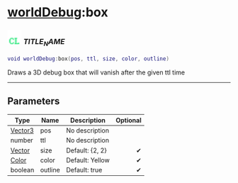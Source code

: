 # [worldDebug](../worlddebug/README.md):box

### <img src="../../.gitbook/assets/client.png" width="32" height="32" /> $TITLE_NAME$

```lua
void worldDebug:box(pos, ttl, size, color, outline)
```

Draws a 3D debug box that will vanish after the given ttl time<br>

-----------------
## Parameters

| Type   | Name | Description | Optional |
| ------ | ---- | ----------- | -------: |
| [Vector3](../vector3/README.md) | pos | No description |  |
| number | ttl | No description |  |
| [Vector](../vector/README.md) | size | Default: {2, 2} | ✔ |
| [Color](../color/README.md) | color | Default: Yellow | ✔ |
| boolean | outline | Default: true | ✔ |
